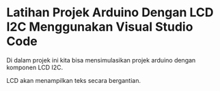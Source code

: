 # Latihan Projek Arduino Dengan LCD I2C Menggunakan Visual Studio Code

Di dalam projek ini kita bisa mensimulasikan projek arduino dengan komponen LCD I2C.

LCD akan menampilkan teks secara bergantian.
